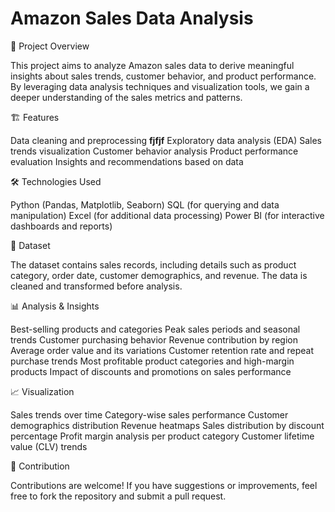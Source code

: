 # Amazon Sales Data Analysis


📌 Project Overview

This project aims to analyze Amazon sales data to derive meaningful insights about sales trends, customer behavior, and product performance. By leveraging data analysis techniques and visualization tools, we gain a deeper understanding of the sales metrics and patterns.


🏗️ Features

Data cleaning and preprocessing **fjfjf**
Exploratory data analysis (EDA)
Sales trends visualization
Customer behavior analysis
Product performance evaluation
Insights and recommendations based on data


🛠️ Technologies Used

Python (Pandas, Matplotlib, Seaborn)
SQL (for querying and data manipulation)
Excel (for additional data processing)
Power BI (for interactive dashboards and reports)


📂 Dataset

The dataset contains sales records, including details such as product category, order date, customer demographics, and revenue. The data is cleaned and transformed before analysis.


📊 Analysis & Insights

Best-selling products and categories
Peak sales periods and seasonal trends
Customer purchasing behavior
Revenue contribution by region
Average order value and its variations
Customer retention rate and repeat purchase trends
Most profitable product categories and high-margin products
Impact of discounts and promotions on sales performance


📈 Visualization

Sales trends over time
Category-wise sales performance
Customer demographics distribution
Revenue heatmaps
Sales distribution by discount percentage
Profit margin analysis per product category
Customer lifetime value (CLV) trends


📢 Contribution

Contributions are welcome! If you have suggestions or improvements, feel free to fork the repository and submit a pull request.
